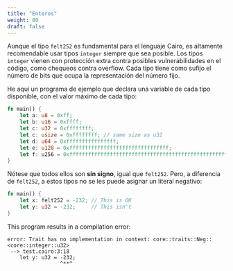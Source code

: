 ```yaml
---
title: "Enteros"
weight: 80
draft: false
---
```


Aunque el tipo `felt252` es fundamental para el lenguaje Cairo, es altamente recomendable usar tipos `integer` siempre que sea posible.
Los tipos `integer` vienen con protección extra contra posibles vulnerabilidades en el código, como chequeos contra overflow.
Cada tipo tiene como sufijo el número de bits que ocupa la representación del número fijo.

He aquí un programa de ejemplo que declara una variable de cada tipo disponible, con el valor máximo de cada tipo:

```rust {.codebox}
fn main() {
    let a: u8 = 0xff;
    let b: u16 = 0xffff;
    let c: u32 = 0xffffffff;
    let c: usize = 0xffffffff; // same size as u32
    let d: u64 = 0xffffffffffffffff;
    let e: u128 = 0xffffffffffffffffffffffffffffffff;
    let f: u256 = 0xffffffffffffffffffffffffffffffffffffffffffffffffffffffffffffffff;
}
```

Nótese que todos ellos son **sin signo**, igual que `felt252`.
Pero, a diferencia de `felt252`, a estos tipos no se les puede asignar un literal negativo:

```rust {.codebox}
fn main() {
    let x: felt252 = -232; // This is OK
    let y: u32 = -232;     // This isn't
}
```

This program results in a compilation error:

```console
error: Trait has no implementation in context: core::traits::Neg::<core::integer::u32>
 --> test.cairo:3:18
    let y: u32 = -232;
                 ^**^
```
